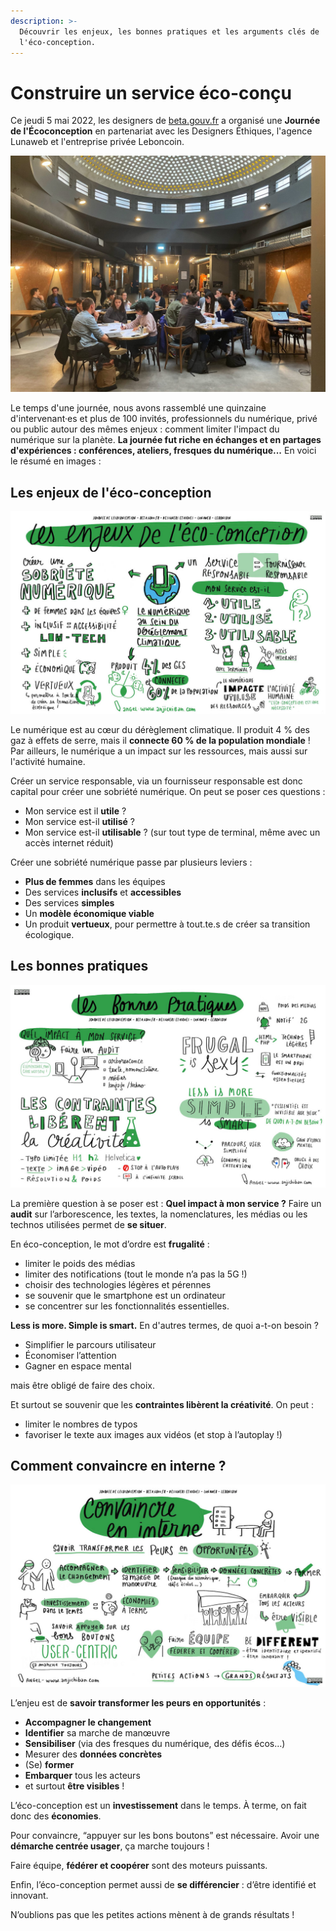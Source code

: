 ```yaml
---
description: >-
  Découvrir les enjeux, les bonnes pratiques et les arguments clés de
  l'éco-conception.
---
```


# Construire un service éco-conçu

Ce jeudi 5 mai 2022, les designers de [beta.gouv.fr](http://beta.gouv.fr) a organisé une **Journée de l'Écoconception** en partenariat avec les Designers Éthiques, l'agence Lunaweb et l'entreprise privée Leboncoin.

![Ateliers lors de la journée de l'éco-conception](../../.gitbook/assets/journee-ecoconception-photo1.JPG)

Le temps d'une journée, nous avons rassemblé une quinzaine d'intervenant·es et plus de 100 invités, professionnels du numérique, privé ou public autour des mêmes enjeux : comment limiter l'impact du numérique sur la planète. **La journée fut riche en échanges et en partages d'expériences : conférences, ateliers, fresques du numérique...** En voici le résumé en images :

## Les enjeux de l'éco-conception

![Les enjeux de l'éco-conception](<../../.gitbook/assets/image (23) (1).png>)

Le numérique est au cœur du dérèglement climatique. Il produit 4 % des gaz à effets de serre, mais il **connecte 60 % de la population mondiale** ! Par ailleurs, le numérique a un impact sur les ressources, mais aussi sur l'activité humaine.

Créer un service responsable, via un fournisseur responsable est donc capital pour créer une sobriété numérique. On peut se poser ces questions :

* Mon service est il **utile** ?
* Mon service est-il **utilisé** ?
* Mon service est-il **utilisable** ? (sur tout type de terminal, même avec un accès internet réduit)

Créer une sobriété numérique passe par plusieurs leviers :

* **Plus de femmes** dans les équipes
* Des services **inclusifs** et **accessibles**
* Des services **simples**
* Un **modèle économique viable**
* Un produit **vertueux**, pour permettre à tout.te.s de créer sa transition écologique.

## Les bonnes pratiques

![Les bonnes pratiques de l'éco-conception](../../.gitbook/assets/image.png)

La première question à se poser est : **Quel impact à mon service ?** Faire un **audit** sur l’arborescence, les textes, la nomenclatures, les médias ou les technos utilisées permet de **se situer**.

En éco-conception, le mot d’ordre est **frugalité** :

* limiter le poids des médias
* limiter des notifications (tout le monde n’a pas la 5G !)
* choisir des technologies légères et pérennes
* se souvenir que le smartphone est un ordinateur
* se concentrer sur les fonctionnalités essentielles.

**Less is more. Simple is smart.** En d'autres termes, de quoi a-t-on besoin ?

* Simplifier le parcours utilisateur
* Économiser l’attention
* Gagner en espace mental

mais être obligé de faire des choix.

Et surtout se souvenir que les **contraintes libèrent la créativité**. On peut :

* limiter le nombres de typos
* favoriser le texte aux images aux vidéos (et stop à l’autoplay !)

## **Comment convaincre en interne ?**

![Comment convaincre de mener une démarche d'éco-conception ? sa marge de manœuvre](<../../.gitbook/assets/image (24) (1).png>)

L’enjeu est de **savoir transformer les peurs en opportunités** :

* **Accompagner le changement**
* **Identifier** sa marche de manœuvre
* **Sensibiliser** (via des fresques du numérique, des défis écos…)
* Mesurer des **données concrètes**
* (Se) **former**
* **Embarquer** tous les acteurs
* et surtout **être visibles** !

L’éco-conception est un **investissement** dans le temps. À terme, on fait donc des **économies**.

Pour convaincre, “appuyer sur les bons boutons” est nécessaire. Avoir une **démarche centrée usager**, ça marche toujours !

Faire équipe, **fédérer et coopérer** sont des moteurs puissants.

Enfin, l’éco-conception permet aussi de **se différencier** : d’être identifié et innovant.

N’oublions pas que les petites actions mènent à de grands résultats !
